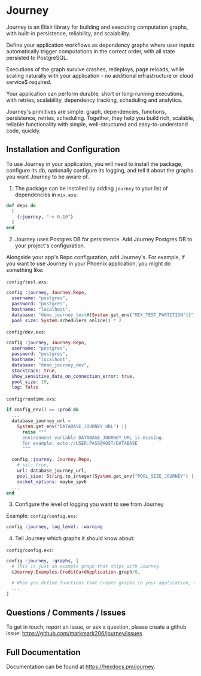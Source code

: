 # Journey

Journey is an Elixir library for building and executing computation graphs, with built-in persistence, reliability, and scalability.

Define your application workflows as dependency graphs where user inputs automatically trigger computations in the correct order, with all state persisted to PostgreSQL.

Executions of the graph survive crashes, redeploys, page reloads, while scaling naturally with your application - no additional infrastructure or cloud service$ required.

Your application can perform durable, short or long-running executions, with retries, scalability, dependency tracking, scheduling and analytics.

Journey's primitives are simple: graph, dependencies, functions, persistence, retries, scheduling. Together, they help you build rich, scalable, reliable functionality with simple, well-structured and easy-to-understand code, quickly.

## Installation and Configuration

To use Journey in your application, you will need to install the package, configure its db, optionally configure its logging, and tell it about the graphs you want Journey to be aware of.

1. The package can be installed by adding `journey` to your list of dependencies in `mix.exs`:

```elixir
def deps do
  [
    {:journey, "~> 0.10"}
  ]
end
```

2. Journey uses Postgres DB for persistence. Add Journey Postgres DB to your project's configuration.

Alongside your app's Repo configuration, add Journey's. For example, if you want to use Journey in your Phoenix application, you might do something like:

`config/test.exs`:
```elixir
config :journey, Journey.Repo,
  username: "postgres",
  password: "postgres",
  hostname: "localhost",
  database: "demo_journey_test#{System.get_env("MIX_TEST_PARTITION")}",
  pool_size: System.schedulers_online() * 2
```

`config/dev.exs`:
```elixir
config :journey, Journey.Repo,
  username: "postgres",
  password: "postgres",
  hostname: "localhost",
  database: "demo_journey_dev",
  stacktrace: true,
  show_sensitive_data_on_connection_error: true,
  pool_size: 10,
  log: false
```

`config/runtime.exs`:
```elixir
if config_env() == :prod do
  ...
  database_journey_url =
    System.get_env("DATABASE_JOURNEY_URL") ||
      raise """
      environment variable DATABASE_JOURNEY_URL is missing.
      For example: ecto://USER:PASS@HOST/DATABASE
      """

  config :journey, Journey.Repo,
    # ssl: true,
    url: database_journey_url,
    pool_size: String.to_integer(System.get_env("POOL_SIZE_JOURNEY") || "10"),
    socket_options: maybe_ipv6
  ...
end
```

3. Configure the level of logging you want to see from Journey

Example:
`config/config.exs`:
```elixir
config :journey, log_level: :warning
```

4. Tell Journey which graphs it should know about:

`config/config.exs`:
```elixir
config :journey, :graphs, [
  # This is just an example graph that ships with Journey.
  &Journey.Examples.CreditCardApplication.graph/0,

  # When you define functions that create graphs in your application, add them here.
  ...
]
```

## Questions / Comments / Issues

To get in touch, report an issue, or ask a question, please create a github issue: https://github.com/markmark206/journey/issues

## Full Documentation

Documentation can be found at <https://hexdocs.pm/journey>.
